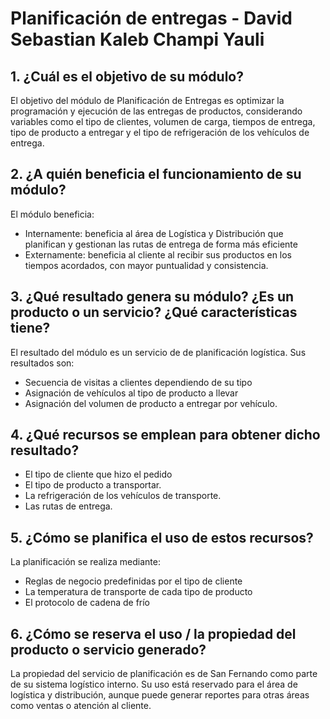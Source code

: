 # Planificación de entregas - David Sebastian Kaleb Champi Yauli

## 1. ¿Cuál es el objetivo de su módulo?

El objetivo del módulo de Planificación de Entregas es optimizar la programación y ejecución de las entregas de productos, considerando variables como el tipo de clientes, volumen de carga, tiempos de entrega, tipo de producto a entregar y el tipo de refrigeración de los vehículos de entrega.

## 2. ¿A quién beneficia el funcionamiento de su módulo?

 El módulo beneficia:
 - Internamente: beneficia al área de Logística y Distribución que planifican y gestionan las rutas de entrega de forma más eficiente
 - Externamente: beneficia al cliente al recibir sus productos en los tiempos acordados, con mayor puntualidad y consistencia.

## 3. ¿Qué resultado genera su módulo? ¿Es un producto o un servicio? ¿Qué características tiene?

 El resultado del módulo es un servicio de de planificación logística. Sus resultados son:
 - Secuencia de visitas a clientes dependiendo de su tipo
 - Asignación de vehículos al tipo de producto a llevar
 - Asignación del volumen de producto a entregar por vehículo.

## 4. ¿Qué recursos se emplean para obtener dicho resultado?

 - El tipo de cliente que hizo el pedido
 - El tipo de producto a transportar.
 - La refrigeración de los vehículos de transporte.
 - Las rutas de entrega.

## 5. ¿Cómo se planifica el uso de estos recursos?
 
 La planificación se realiza mediante:
 - Reglas de negocio predefinidas por el tipo de cliente
 - La temperatura de transporte de cada tipo de producto
 - El protocolo de cadena de frío
 
## 6. ¿Cómo se reserva el uso / la propiedad del producto o servicio generado?

La propiedad del servicio de planificación es de San Fernando como parte de su sistema logístico interno. Su uso está reservado para el área de logística y distribución, aunque puede generar reportes para otras áreas como ventas o atención al cliente.